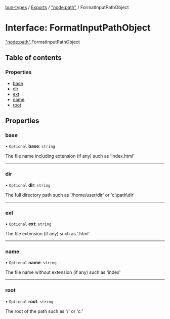 [bun-types](https://github.com/oven-sh/bun-types/blob/master/api-docs/README.md) / [Exports](https://github.com/oven-sh/bun-types/blob/master/api-docs/modules.md) / ["node:path"](https://github.com/oven-sh/bun-types/blob/master/api-docs/modules/node_path_.md) / FormatInputPathObject

# Interface: FormatInputPathObject

["node:path"](https://github.com/oven-sh/bun-types/blob/master/api-docs/modules/node_path_.md).FormatInputPathObject

## Table of contents

### Properties

- [base](https://github.com/oven-sh/bun-types/blob/master/api-docs/interfaces/node_path_.FormatInputPathObject.md#base)
- [dir](https://github.com/oven-sh/bun-types/blob/master/api-docs/interfaces/node_path_.FormatInputPathObject.md#dir)
- [ext](https://github.com/oven-sh/bun-types/blob/master/api-docs/interfaces/node_path_.FormatInputPathObject.md#ext)
- [name](https://github.com/oven-sh/bun-types/blob/master/api-docs/interfaces/node_path_.FormatInputPathObject.md#name)
- [root](https://github.com/oven-sh/bun-types/blob/master/api-docs/interfaces/node_path_.FormatInputPathObject.md#root)

## Properties

### base

• `Optional` **base**: `string`

The file name including extension (if any) such as 'index.html'

___

### dir

• `Optional` **dir**: `string`

The full directory path such as '/home/user/dir' or 'c:\path\dir'

___

### ext

• `Optional` **ext**: `string`

The file extension (if any) such as '.html'

___

### name

• `Optional` **name**: `string`

The file name without extension (if any) such as 'index'

___

### root

• `Optional` **root**: `string`

The root of the path such as '/' or 'c:\'

